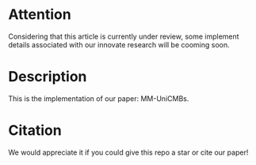 # Attention
Considering that this article is currently under review, some implement details associated with our innovate research will be cooming soon.

# Description
This is the implementation of our paper: MM-UniCMBs.

# Citation
We would appreciate it if you could give this repo a star or cite our paper!
